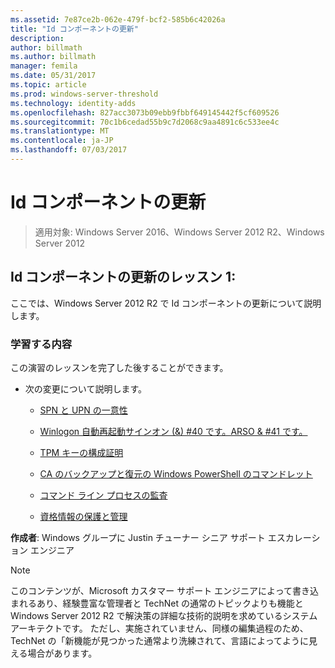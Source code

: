 ```yaml
---
ms.assetid: 7e87ce2b-062e-479f-bcf2-585b6c42026a
title: "Id コンポーネントの更新"
description: 
author: billmath
ms.author: billmath
manager: femila
ms.date: 05/31/2017
ms.topic: article
ms.prod: windows-server-threshold
ms.technology: identity-adds
ms.openlocfilehash: 827acc3073b09ebb9fbbf649145442f5cf609526
ms.sourcegitcommit: 70c1b6cedad55b9c7d2068c9aa4891c6c533ee4c
ms.translationtype: MT
ms.contentlocale: ja-JP
ms.lasthandoff: 07/03/2017
---
```

# <a name="identity-component-updates"></a>Id コンポーネントの更新

>適用対象: Windows Server 2016、Windows Server 2012 R2、Windows Server 2012

  
## <a name="lesson-1-identity-component-updates"></a>Id コンポーネントの更新のレッスン 1:  
ここでは、Windows Server 2012 R2 で Id コンポーネントの更新について説明します。  
  
### <a name="what-you-will-learn"></a>学習する内容  
この演習のレッスンを完了した後することができます。  
  
-   次の変更について説明します。  
  
    -   [SPN と UPN の一意性](../../../ad-ds/manage/component-updates/SPN-and-UPN-uniqueness.md)  
  
    -   [Winlogon 自動再起動サインオン (&) #40 です。ARSO & #41 です。](../../../ad-ds/manage/component-updates/Winlogon-Automatic-Restart-Sign-On--ARSO-.md)  
  
    -   [TPM キーの構成証明](../../../ad-ds/manage/component-updates/TPM-Key-Attestation.md)  
  
    -   [CA のバックアップと復元の Windows PowerShell のコマンドレット](../../../ad-ds/manage/component-updates/CA-Backup-and-Restore-Windows-PowerShell-cmdlets.md)  
  
    -   [コマンド ライン プロセスの監査](../../../ad-ds/manage/component-updates/Command-line-process-auditing.md)  
  
    -   [資格情報の保護と管理](https://technet.microsoft.com/library/dn408190.aspx)  
  
**作成者**: Windows グループに Justin チューナー シニア サポート エスカレーション エンジニア  
  
> [!NOTE]  
> このコンテンツが、Microsoft カスタマー サポート エンジニアによって書き込まれるあり、経験豊富な管理者と TechNet の通常のトピックよりも機能と Windows Server 2012 R2 で解決策の詳細な技術的説明を求めているシステム アーキテクトです。 ただし、実施されていません、同様の編集過程のため、TechNet の「新機能が見つかった通常より洗練されて、言語によってように見える場合があります。  
  


